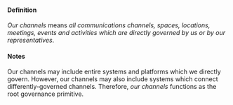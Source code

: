#### Definition

*Our channels* means *all communications channels, spaces, locations, meetings, events and activities which are directly governed by us or by our representatives*.

#### Notes

Our channels may include entire systems and platforms which we directly govern.  However, our channels may also include systems which connect differently-governed channels.  Therefore, *our channels* functions as the root governance primitive.
